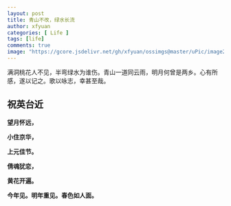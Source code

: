 ```yaml
---
layout: post
title: 青山不改，绿水长流
author: xfyuan
categories: [ Life ]
tags: [life]
comments: true
image: "https://gcore.jsdelivr.net/gh/xfyuan/ossimgs@master/uPic/image20221129.jpeg"
---
```


满洞桃花人不见，半弯绿水为谁伤。青山一道同云雨，明月何曾是两乡。心有所感，遂以记之。歌以咏志，幸甚至哉。

## 祝英台近

**望月怀远，**

**小住京华，**

**上元佳节。**

**倩魂犹恋，**

**黄花开遍。**

**今年见。明年重见。春色如人面。**
